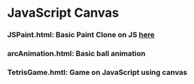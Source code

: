 # JavaScript Canvas
### JSPaint.html: Basic Paint Clone on JS [here](google.com)
### arcAnimation.html: Basic ball animation 
### TetrisGame.hmtl: Game on JavaScript using canvas 
